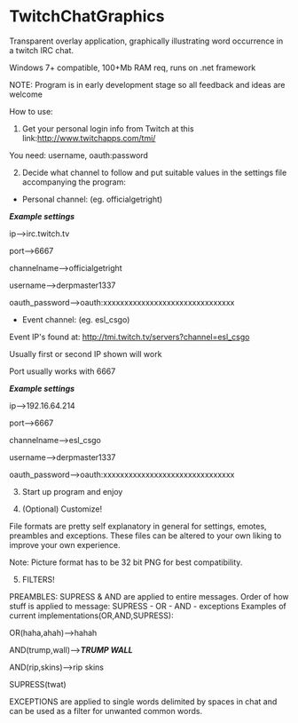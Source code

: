 # TwitchChatGraphics
Transparent overlay application, graphically illustrating word occurrence in a twitch IRC chat.

Windows 7+ compatible, 100+Mb RAM req, runs on .net framework

NOTE: Program is in early development stage so all feedback and ideas are welcome

How to use:

1. Get your personal login info from Twitch at this link:http://www.twitchapps.com/tmi/

You need: username, oauth:password

2. Decide what channel to follow and put suitable values in the settings file accompanying the program:

- Personal channel: (eg. officialgetright)

___Example settings___

ip-->irc.twitch.tv

port-->6667

channelname-->officialgetright

username-->derpmaster1337

oauth_password-->oauth:xxxxxxxxxxxxxxxxxxxxxxxxxxxxxxx

- Event channel: (eg. esl_csgo)

Event IP's found at: http://tmi.twitch.tv/servers?channel=esl_csgo

Usually first or second IP shown will work

Port usually works with 6667


___Example settings___

ip-->192.16.64.214

port-->6667

channelname-->esl_csgo

username-->derpmaster1337

oauth_password-->oauth:xxxxxxxxxxxxxxxxxxxxxxxxxxxxxxx

3. Start up program and enjoy

4. (Optional) Customize!

File formats are pretty self explanatory in general for settings, emotes, preambles and exceptions.
These files can be altered to your own liking to improve your own experience.

Note: Picture format has to be 32 bit PNG for best compatibility.

5. FILTERS!

PREAMBLES: SUPRESS & AND are applied to entire messages.
Order of how stuff is applied to message: SUPRESS - OR - AND - exceptions
Examples of current implementations(OR,AND,SUPRESS):

OR(haha,ahah)-->hahah

AND(trump,wall)-->_____TRUMP WALL_____

AND(rip,skins)-->rip skins

SUPRESS(twat)

EXCEPTIONS are applied to single words delimited by spaces in chat and can be used as a filter for unwanted common words.
